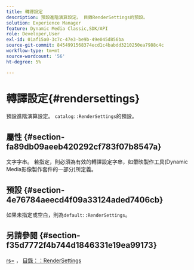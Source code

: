 ```yaml
---
title: 轉譯設定
description: 預設進階演算設定。 目錄RenderSettings的預設。
solution: Experience Manager
feature: Dynamic Media Classic,SDK/API
role: Developer,User
exl-id: 01af15a0-3c7c-47e3-be9b-49e045d856ba
source-git-commit: 8454991568374ecd1c4babdd3210250ea7988c4c
workflow-type: tm+mt
source-wordcount: '56'
ht-degree: 5%

---
```


# 轉譯設定{#rendersettings}

預設進階演算設定。 `catalog::RenderSettings`的預設。

## 屬性 {#section-fa89db09aeeb420292cf783f07b8547a}

文字字串。 若指定，則必須為有效的轉譯設定字串，如暈映製作工具(Dynamic Media影像製作套件的一部分)所定義。

## 預設 {#section-4e76784aeecd4f09a33124aded7406cb}

如果未指定或空白，則為`default::RenderSettings`。

## 另請參閱 {#section-f35d7772f4b744d1846331e19ea99173}

[rs=](../../../../../ir-api/http-protocol/image-rendering-api-ref/c-ir-http-protocol-ref/c-ir-http-protocol-command-reference/r-ir-rs.md#reference-d20cefaaa6cd4f449d1591c87959b4cf) ， [目錄：：RenderSettings](../../../../../ir-api/material-cat/image-rendering-api-ref/c-ir-material-catalog/c-ir-attributes-reference/r-ir-rendersettings.md#reference-f3ae5e18095d40b2a8edef957dd82fbd)
